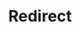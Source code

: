 ﻿---
layout: src/layouts/Redirect.astro
title: Redirect
redirect: https://octopus.com/docs/best-practices/octopus-administration/partition-octopus-with-spaces
pubDate:  2023-01-01
navSearch: false
navSitemap: false
navMenu: false
---
